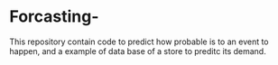 # Forcasting-
This repository contain code to predict how probable is to an event to happen, and a example of data base of a store to preditc its demand.
